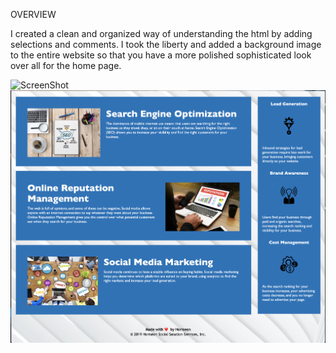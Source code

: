 
OVERVIEW

I created a clean and organized way of understanding the html by adding selections and comments. I took the liberty and added a background image to the entire website so that you have a more polished sophisticated look over all for the home page.


![ScreenShot](Assets/screenshot1.png)
![ScreenShot](Assets/screenshot2.png)